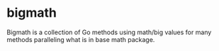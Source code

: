 # bigmath
Bigmath is a collection of Go methods using math/big values for many methods paralleling what is in base math package.
